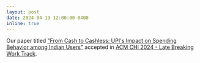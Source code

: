 ```yaml
---
layout: post
date: 2024-04-19 12:00:00-0400
inline: true
---
```


Our paper titled <a href="https://arxiv.org/abs/2401.09937">"From Cash to Cashless: UPI's Impact on Spending Behavior among Indian Users"</a> accepted in <a href="https://chi2024.acm.org/for-authors/late-breaking-work/">ACM CHI 2024 - Late Breaking Work Track</a>.
